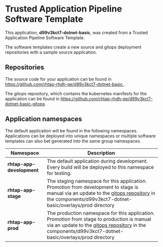 # Trusted Application Pipeline Software Template

This application, **d99v3kct7-dotnet-basic**, was created from a Trusted Application Pipeline Software Template.

The software templates create a new source and gitops deployment repositories with a sample source application. 

## Repositories

The source code for your application can be found in [https://github.com/rhtap-rhdh-qe/d99v3kct7-dotnet-basic ](https://github.com/rhtap-rhdh-qe/d99v3kct7-dotnet-basic ).
 
The gitops repository, which contains the kubernetes manifests for the application can be found in 
[https://github.com/rhtap-rhdh-qe/d99v3kct7-dotnet-basic-gitops ](https://github.com/rhtap-rhdh-qe/d99v3kct7-dotnet-basic-gitops ) 

## Application namespaces 

The default application will be found in the following namespaces. Applications can be deployed into unique namespaces or multiple software templates can also bet generated into the same group namespaces.  

|  Namespace   |  Description   |  
| -------- | -------- |   
| **rhtap-app-development** | The default application during development. Every build will be deployed to this namespace for testing. | 
| **rhtap-app-stage** | The staging namespace for this application. Promotion from development to stage is manual via an update to the [gitops repository](https://github.com/rhtap-rhdh-qe/d99v3kct7-dotnet-basic-gitops ) in the components/d99v3kct7-dotnet-basic/overlays/prod directory |  
| **rhtap-app-prod** | The production namespace for this application. Promotion from stage to production is manual via an update to the [gitops repository](https://github.com/rhtap-rhdh-qe/d99v3kct7-dotnet-basic-gitops ) in the components/d99v3kct7-dotnet-basic/overlays/prod directory | 